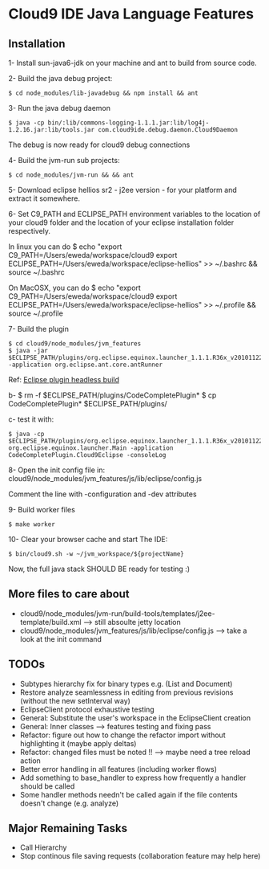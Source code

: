 # Cloud9 IDE Java Language Features

## Installation

1- Install sun-java6-jdk on your machine and ant to build from source code.

2- Build the java debug project:

    $ cd node_modules/lib-javadebug && npm install && ant

3- Run the java debug daemon

    $ java -cp bin/:lib/commons-logging-1.1.1.jar:lib/log4j-1.2.16.jar:lib/tools.jar com.cloud9ide.debug.daemon.Cloud9Daemon

The debug is now ready for cloud9 debug connections

4- Build the jvm-run sub projects:

    $ cd node_modules/jvm-run && && ant

5- Download eclipse hellios sr2 - j2ee version - for your platform and extract it somewhere.

6- Set C9_PATH and ECLIPSE_PATH environment variables to the location of your cloud9 folder and the location of your eclipse installation folder respectively.

In linux you can do
    $ echo "export C9_PATH=/Users/eweda/workspace/cloud9
    export ECLIPSE_PATH=/Users/eweda/workspace/eclipse-hellios" >> ~/.bashrc && source ~/.bashrc

On MacOSX, you can do
    $ echo "export C9_PATH=/Users/eweda/workspace/cloud9
    export ECLIPSE_PATH=/Users/eweda/workspace/eclipse-hellios" >> ~/.profile && source ~/.profile

7- Build the plugin

    $ cd cloud9/node_modules/jvm_features
    $ java -jar $ECLIPSE_PATH/plugins/org.eclipse.equinox.launcher_1.1.1.R36x_v20101122_1400.jar -application org.eclipse.ant.core.antRunner

Ref: [Eclipse plugin headless build](http://eclipse.dzone.com/articles/headless-build-beginners-part)

b-
    $ rm -f $ECLIPSE_PATH/plugins/CodeCompletePlugin*
    $ cp CodeCompletePlugin* $ECLIPSE_PATH/plugins/

c- test it with:

    $ java -cp $ECLIPSE_PATH/plugins/org.eclipse.equinox.launcher_1.1.1.R36x_v20101122_1400.jar org.eclipse.equinox.launcher.Main -application CodeCompletePlugin.Cloud9Eclipse -consoleLog

8- Open the init config file in: cloud9/node_modules/jvm_features/js/lib/eclipse/config.js

Comment the line with -configuration and -dev attributes

9- Build worker files

    $ make worker

10- Clear your browser cache and start The IDE:

    $ bin/cloud9.sh -w ~/jvm_workspace/${projectName}

Now, the full java stack SHOULD BE ready for testing :)

## More files to care about
* cloud9/node_modules/jvm-run/build-tools/templates/j2ee-template/build.xml --> still absoulte jetty location
* cloud9/node_modules/jvm_features/js/lib/eclipse/config.js --> take a look at the init command

## TODOs

* Subtypes hierarchy fix for binary types e.g. (List and Document)
* Restore analyze seamlessness in editing from previous revisions (without the new setInterval way)
* EclipseClient protocol exhaustive testing
* General: Substitute the user's workspace in the EclipseClient creation
* General: Inner classes --> features testing and fixing pass
* Refactor: figure out how to change the refactor import without highlighting it (maybe apply deltas)
* Refactor: changed files must be noted !! --> maybe need a tree reload action
* Better error handling in all features (including worker flows)
* Add something to base_handler to express how frequently a handler should be called
* Some handler methods needn't be called again if the file contents doesn't change (e.g. analyze)

## Major Remaining Tasks
* Call Hierarchy
* Stop continous file saving requests (collaboration feature may help here)